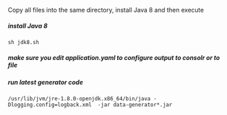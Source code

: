 Copy all files into the same directory, install Java 8 and then execute

##### install Java 8
```
sh jdk8.sh
```

##### make sure you edit application.yaml to configure output to consolr or to file

##### run latest generator code
```
/usr/lib/jvm/jre-1.8.0-openjdk.x86_64/bin/java -Dlogging.config=logback.xml  -jar data-generator*.jar
```
